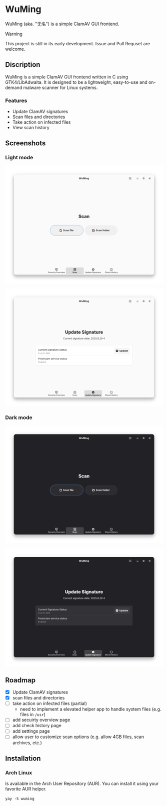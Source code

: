 # WuMing

WuMing (aka. "无名") is a simple ClamAV GUI frontend.

> [!WARNING]
> This project is still in its early development. Issue and Pull Requset are welcome.

## Discription

WuMing is a simple ClamAV GUI frontend written in C using GTK4/LibAdwaita. It is designed to be a lightweight, easy-to-use and on-demand malware scanner for Linux systems.

### Features

- Update ClamAV signatures
- Scan files and directories
- Take action on infected files
- View scan history

## Screenshots

### Light mode

![Scan Page light mode](imgs/scan-light.png)

![Update Page light mode](imgs/update-light.png)

### Dark mode

![Scan Page dark mode](imgs/scan-dark.png)

![Update Page dark mode](imgs/update-dark.png)

## Roadmap

- [x] Update ClamAV signatures
- [x] scan files and directories
- [ ] take action on infected files (partial)
    - need to implement a elevated helper app to handle system files (e.g. files in `/usr`)
- [ ] add secuirty overview page
- [ ] add check history page
- [ ] add settings page
- [ ] allow user to customize scan options (e.g. allow 4GB files, scan archives, etc.)

## Installation

### Arch Linux

Is available in the Arch User Repository (AUR). You can install it using your favorite AUR helper.

```
yay -S wuming
```
